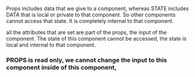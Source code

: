 Props includes data that we give to  a component, whereas STATE includes DATA that is local or private to that component. So other components cannot access that state. It is completely internal to that component.

all the attributes that are set  are part of the props, the input of the component.  The state of this component cannot be accessed, the state is local and internal to that component. 

### PROPS is read only, we cannot change the input to this component inside of this component,